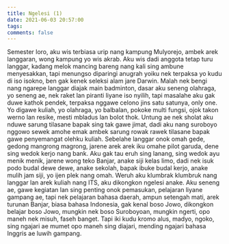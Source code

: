 ```yaml
---
title: Ngelesi (1)
date: 2021-06-03 20:57:00
tags:
comments: false
---
```

Semester loro, aku wis terbiasa urip nang kampung Mulyorejo, ambek arek langgaran, wong kampung yo wis akrab. Aku wis dadi anggota tetap turu langgar, kadang melok mancing bareng nang kali sing ambune menyesakkan, tapi menungso diparingi anugrah yoiku nek terpaksa yo kudu di iso isokno, ben gak kenek seleksi alam jare Darwin. Malah nek bengi nang ngarepe langgar diajak main badminton, dasar aku seneng olahraga, yo seneng ae, nek raket lan piranti liyane iso nyilih, tapi masalahe aku gak duwe kathok pendek, terpaksa nggawe celono jins satu satunya, only one. Yo digawe kuliah, yo olahraga, yo balbalan, pokoke multi fungsi, ojok takon werno lan resike, mesti mbladus lan bolot thok. Untung ae nek sholat aku nduwe sarung tilasane bapak sing tak gawe jimat, dadi aku nang suroboyo nggowo sewek amohe emak ambek sarung rowak rawek tilasane bapak  gawe penyemangat olehku kuliah.
Sebelahe langgar onok omah gede, gedong mangrong magrong, jarene arek arek iku omahe pilot garuda, dene sing wedok kerjo nang bank. Aku gak tau eruh sing lanang, sing wedok ayu menik menik, jarene  wong teko Banjar, anake siji kelas limo, dadi nek isuk podo budal dewe dewe, anake sekolah, bapak ibuke budal kerjo, anake mulih jam siji, yo ijen plek nang omah.
Weruh aku klumbrak klumbruk nang langgar lan arek kuliah nang ITS, aku dikongkon ngelesi anake. Aku seneng ae, gawe kegiatan lan sing penting onok pemasukan, pelajaran liyane gampang ae, tapi nek pelajaran bahasa daerah, ampun setengah mati, arek turunan Banjar, biasa bahasa Indonesia, gak kenal boso Jowo, dikongkon belajar boso Jowo, mungkin nek boso Suroboyoan, mungkin ngerti, opo maneh nek misuh, faseh banget. Tapi iki kudu kromo alus, madyo, ngoko, sing ngajari ae mumet opo maneh sing diajari, mending ngajari bahasa Inggris ae luwih gampang.
